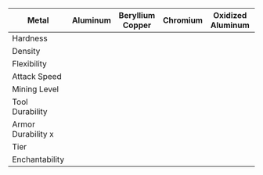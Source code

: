 |Metal|Aluminum|Beryllium Copper|Chromium|Oxidized Aluminum|Titanium|Uranium|
|-----|--------|----------------|--------|-----------------|--------|-------|
|Hardness|
|Density|
|Flexibility|
|Attack Speed|
|Mining Level|
|Tool Durability|
|Armor Durability x|
|Tier|
|Enchantability|

